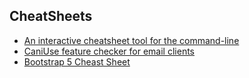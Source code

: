 ## CheatSheets
* [An interactive cheatsheet tool for the command-line](https://github.com/denisidoro/navi)
* [CaniUse feature checker for email clients](https://www.caniemail.com/)
* [Bootstrap 5 Cheast Sheet](https://bootstrap-cheatsheet.themeselection.com/)
